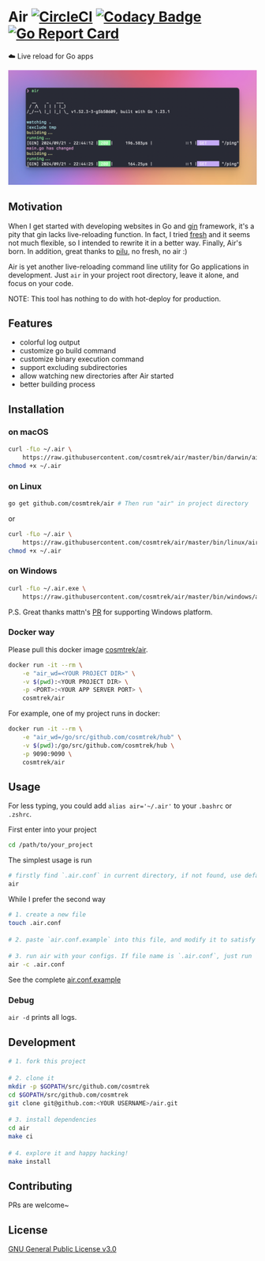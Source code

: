 # Air [![CircleCI](https://circleci.com/gh/cosmtrek/air/tree/master.svg?style=shield)](https://circleci.com/gh/cosmtrek/air/tree/master) [![Codacy Badge](https://api.codacy.com/project/badge/Grade/4885b8dddaa540f9ae6fe850b4611b7b)](https://www.codacy.com/app/cosmtrek/air?utm_source=github.com&amp;utm_medium=referral&amp;utm_content=cosmtrek/air&amp;utm_campaign=Badge_Grade) [![Go Report Card](https://goreportcard.com/badge/github.com/cosmtrek/air)](https://goreportcard.com/report/github.com/cosmtrek/air)

:cloud: Live reload for Go apps

![air](docs/air.png)

## Motivation

When I get started with developing websites in Go and [gin](https://github.com/gin-gonic/gin) framework, it's a pity
that gin lacks live-reloading function. In fact, I tried [fresh](https://github.com/pilu/fresh) and it seems not much
flexible, so I intended to rewrite it in a better way. Finally, Air's born.
In addition, great thanks to [pilu](https://github.com/pilu), no fresh, no air :)

Air is yet another live-reloading command line utility for Go applications in development. Just `air` in your project root directory, leave it alone,
and focus on your code.

NOTE: This tool has nothing to do with hot-deploy for production.

## Features

* colorful log output
* customize go build command
* customize binary execution command
* support excluding subdirectories
* allow watching new directories after Air started
* better building process

## Installation

### on macOS

```bash
curl -fLo ~/.air \
    https://raw.githubusercontent.com/cosmtrek/air/master/bin/darwin/air
chmod +x ~/.air
```

### on Linux

```bash
go get github.com/cosmtrek/air # Then run "air" in project directory
```

or

```bash
curl -fLo ~/.air \
    https://raw.githubusercontent.com/cosmtrek/air/master/bin/linux/air
chmod +x ~/.air
```

### on Windows

```bash
curl -fLo ~/.air.exe \
    https://raw.githubusercontent.com/cosmtrek/air/master/bin/windows/air.exe
```

P.S. Great thanks mattn's [PR](https://github.com/cosmtrek/air/pull/1) for supporting Windows platform.

### Docker way

Please pull this docker image [cosmtrek/air](https://hub.docker.com/r/cosmtrek/air).

```bash
docker run -it --rm \
    -e "air_wd=<YOUR PROJECT DIR>" \
    -v $(pwd):<YOUR PROJECT DIR> \
    -p <PORT>:<YOUR APP SERVER PORT> \
    cosmtrek/air
```

For example, one of my project runs in docker:

```bash
docker run -it --rm \
    -e "air_wd=/go/src/github.com/cosmtrek/hub" \
    -v $(pwd):/go/src/github.com/cosmtrek/hub \
    -p 9090:9090 \
    cosmtrek/air
```

## Usage

For less typing, you could add `alias air='~/.air'` to your `.bashrc` or `.zshrc`.

First enter into your project

```bash
cd /path/to/your_project
```

The simplest usage is run

```bash
# firstly find `.air.conf` in current directory, if not found, use defaults
air
```

While I prefer the second way

```bash
# 1. create a new file
touch .air.conf

# 2. paste `air.conf.example` into this file, and modify it to satisfy your needs

# 3. run air with your configs. If file name is `.air.conf`, just run `air`
air -c .air.conf
```

See the complete [air.conf.example](air.conf.example)

### Debug

`air -d` prints all logs.

## Development

```bash
# 1. fork this project

# 2. clone it
mkdir -p $GOPATH/src/github.com/cosmtrek
cd $GOPATH/src/github.com/cosmtrek
git clone git@github.com:<YOUR USERNAME>/air.git

# 3. install dependencies
cd air
make ci

# 4. explore it and happy hacking!
make install
```

## Contributing

PRs are welcome~

## License

[GNU General Public License v3.0](LICENSE)

